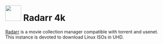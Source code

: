 # <img src="https://raw.githubusercontent.com/linuxserver/Heimdall-Apps/master/Radarr/radarr.png" width="50" height="50"> Radarr 4k

[Radarr](https://github.com/Radarr/Radarr) is a movie collection manager compatible with torrent and usenet. This instance is devoted to download Linux ISOs in UHD.
